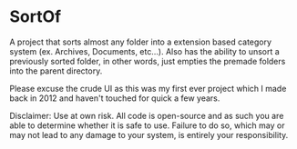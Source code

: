 SortOf
======
A project that sorts almost any folder into a extension based category system (ex. Archives, Documents, etc...).
Also has the ability to unsort a previously sorted folder, in other words, just empties the premade folders into the parent directory.

Please excuse the crude UI as this was my first ever project which I made back in 2012 and haven't touched for quick a few years.

Disclaimer: Use at own risk. All code is open-source and as such you are able to determine whether it is safe to use. Failure to do so, which may or may not lead to any damage to your system, is entirely your responsibility.
